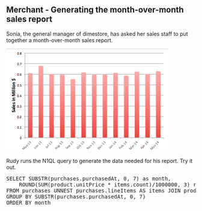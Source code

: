 ## Merchant - Generating the month-over-month sales report

Sonia, the general manager of dimestore, has asked her sales staff to
put together a month-over-month sales report.

![ScreenShot](./images/salesmam.png)

Rudy runs the N1QL query to generate the data needed for his
report. Try it out.

<pre id="example">
SELECT SUBSTR(purchases.purchasedAt, 0, 7) as month, 
	ROUND(SUM(product.unitPrice * items.count)/1000000, 3) revenueMillion
FROM purchases UNNEST purchases.lineItems AS items JOIN product ON KEYS items.product 
GROUP BY SUBSTR(purchases.purchasedAt, 0, 7) 
ORDER BY month 
</pre>
